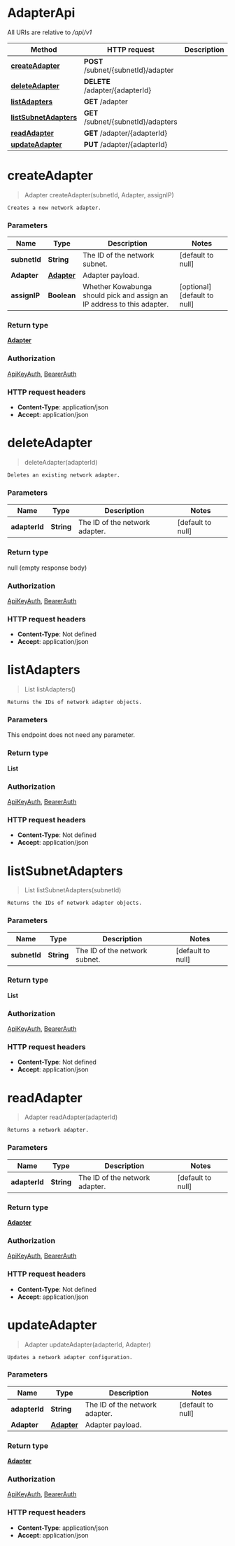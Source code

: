 # AdapterApi

All URIs are relative to */api/v1*

| Method | HTTP request | Description |
|------------- | ------------- | -------------|
| [**createAdapter**](AdapterApi.md#createAdapter) | **POST** /subnet/{subnetId}/adapter |  |
| [**deleteAdapter**](AdapterApi.md#deleteAdapter) | **DELETE** /adapter/{adapterId} |  |
| [**listAdapters**](AdapterApi.md#listAdapters) | **GET** /adapter |  |
| [**listSubnetAdapters**](AdapterApi.md#listSubnetAdapters) | **GET** /subnet/{subnetId}/adapters |  |
| [**readAdapter**](AdapterApi.md#readAdapter) | **GET** /adapter/{adapterId} |  |
| [**updateAdapter**](AdapterApi.md#updateAdapter) | **PUT** /adapter/{adapterId} |  |


<a name="createAdapter"></a>
# **createAdapter**
> Adapter createAdapter(subnetId, Adapter, assignIP)



    Creates a new network adapter.

### Parameters

|Name | Type | Description  | Notes |
|------------- | ------------- | ------------- | -------------|
| **subnetId** | **String**| The ID of the network subnet. | [default to null] |
| **Adapter** | [**Adapter**](../Models/Adapter.md)| Adapter payload. | |
| **assignIP** | **Boolean**| Whether Kowabunga should pick and assign an IP address to this adapter. | [optional] [default to null] |

### Return type

[**Adapter**](../Models/Adapter.md)

### Authorization

[ApiKeyAuth](../README.md#ApiKeyAuth), [BearerAuth](../README.md#BearerAuth)

### HTTP request headers

- **Content-Type**: application/json
- **Accept**: application/json

<a name="deleteAdapter"></a>
# **deleteAdapter**
> deleteAdapter(adapterId)



    Deletes an existing network adapter.

### Parameters

|Name | Type | Description  | Notes |
|------------- | ------------- | ------------- | -------------|
| **adapterId** | **String**| The ID of the network adapter. | [default to null] |

### Return type

null (empty response body)

### Authorization

[ApiKeyAuth](../README.md#ApiKeyAuth), [BearerAuth](../README.md#BearerAuth)

### HTTP request headers

- **Content-Type**: Not defined
- **Accept**: application/json

<a name="listAdapters"></a>
# **listAdapters**
> List listAdapters()



    Returns the IDs of network adapter objects.

### Parameters
This endpoint does not need any parameter.

### Return type

**List**

### Authorization

[ApiKeyAuth](../README.md#ApiKeyAuth), [BearerAuth](../README.md#BearerAuth)

### HTTP request headers

- **Content-Type**: Not defined
- **Accept**: application/json

<a name="listSubnetAdapters"></a>
# **listSubnetAdapters**
> List listSubnetAdapters(subnetId)



    Returns the IDs of network adapter objects.

### Parameters

|Name | Type | Description  | Notes |
|------------- | ------------- | ------------- | -------------|
| **subnetId** | **String**| The ID of the network subnet. | [default to null] |

### Return type

**List**

### Authorization

[ApiKeyAuth](../README.md#ApiKeyAuth), [BearerAuth](../README.md#BearerAuth)

### HTTP request headers

- **Content-Type**: Not defined
- **Accept**: application/json

<a name="readAdapter"></a>
# **readAdapter**
> Adapter readAdapter(adapterId)



    Returns a network adapter.

### Parameters

|Name | Type | Description  | Notes |
|------------- | ------------- | ------------- | -------------|
| **adapterId** | **String**| The ID of the network adapter. | [default to null] |

### Return type

[**Adapter**](../Models/Adapter.md)

### Authorization

[ApiKeyAuth](../README.md#ApiKeyAuth), [BearerAuth](../README.md#BearerAuth)

### HTTP request headers

- **Content-Type**: Not defined
- **Accept**: application/json

<a name="updateAdapter"></a>
# **updateAdapter**
> Adapter updateAdapter(adapterId, Adapter)



    Updates a network adapter configuration.

### Parameters

|Name | Type | Description  | Notes |
|------------- | ------------- | ------------- | -------------|
| **adapterId** | **String**| The ID of the network adapter. | [default to null] |
| **Adapter** | [**Adapter**](../Models/Adapter.md)| Adapter payload. | |

### Return type

[**Adapter**](../Models/Adapter.md)

### Authorization

[ApiKeyAuth](../README.md#ApiKeyAuth), [BearerAuth](../README.md#BearerAuth)

### HTTP request headers

- **Content-Type**: application/json
- **Accept**: application/json

